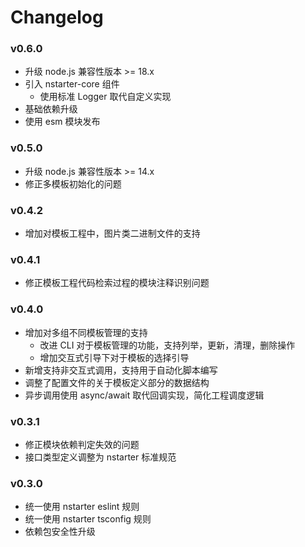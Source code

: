 # Changelog

### v0.6.0

* 升级 node.js 兼容性版本 >= 18.x
* 引入 nstarter-core 组件
  - 使用标准 Logger 取代自定义实现
* 基础依赖升级
* 使用 esm 模块发布

### v0.5.0

* 升级 node.js 兼容性版本 >= 14.x
* 修正多模板初始化的问题

### v0.4.2

* 增加对模板工程中，图片类二进制文件的支持

### v0.4.1

* 修正模板工程代码检索过程的模块注释识别问题

### v0.4.0

* 增加对多组不同模板管理的支持
  * 改进 CLI 对于模板管理的功能，支持列举，更新，清理，删除操作
  * 增加交互式引导下对于模板的选择引导
* 新增支持非交互式调用，支持用于自动化脚本编写
* 调整了配置文件的关于模板定义部分的数据结构
* 异步调用使用 async/await 取代回调实现，简化工程调度逻辑

### v0.3.1

* 修正模块依赖判定失效的问题
* 接口类型定义调整为 nstarter 标准规范

### v0.3.0

* 统一使用 nstarter eslint 规则
* 统一使用 nstarter tsconfig 规则
* 依赖包安全性升级
